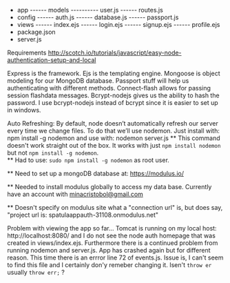 
- app
------ models
---------- user.js 	<!-- our user model -->
------ routes.js 	<!-- all the routes for our application -->
- config
------ auth.js 		<!-- will hold all our client secret keys (facebook, twitter, google) -->
------ database.js 	<!-- will hold our database connection settings -->
------ passport.js 	<!-- configuring the strategies for passport -->
- views
------ index.ejs 	<!-- show our home page with login links -->
------ login.ejs 	<!-- show our login form -->
------ signup.ejs 	<!-- show our signup form -->
------ profile.ejs 	<!-- after a user logs in, they will see their profile -->
- package.json 		<!-- handle our npm packages -->
- server.js 		<!-- setup our application -->


Requirements
http://scotch.io/tutorials/javascript/easy-node-authentication-setup-and-local

 Express is the framework.
 Ejs is the templating engine.
 Mongoose is object modeling for our MongoDB database.
 Passport stuff will help us authenticating with different methods.
 Connect-flash allows for passing session flashdata messages.
 Bcrypt-nodejs gives us the ability to hash the password. I use bcrypt-nodejs instead of bcrypt since it is easier to set up in windows.


Auto Refreshing: By default, node doesn’t automatically refresh our server every time we change files. To do that we’ll use nodemon. Just install with: npm install -g nodemon and use with: nodemon server.js
** This command doesn't work straight out of the box.  It works with just `npm install nodemon` but not `npm install -g nodemon`.  
** Had to use: `sudo npm install -g nodemon` as root user.

** Need to set up a mongoDB database at: https://modulus.io/

** Needed to install modulus globally to access my data base.  Currently have an account with minacristobol@gmail.com

** Doesn't specify on modulus site what a "connection url" is, but does say, "project url is: spatulaappauth-31108.onmodulus.net"


Problem with viewing the app so far... Tomcat is running on my local host: http://localhost:8080/ and I do not see the node auth homepage that was created in views/index.ejs. Furthermore there is a continued problem from running nodemon and server.js.  App has crashed again but for different reason. This time there is an errror line 72 of events.js.  Issue is, I can't seem to find this file and I certainly don'y remeber changing it.  Isen't `throw er` usually `throw err;`  ?
